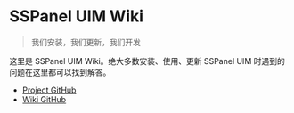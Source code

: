 # SSPanel UIM Wiki

> 我们安装，我们更新，我们开发

这里是 SSPanel UIM Wiki。绝大多数安装、使用、更新 SSPanel UIM 时遇到的问题在这里都可以找到解答。

- [Project GitHub](https://github.com/SSPanel-UIM/SSPanel-UIM-Dev)
- [Wiki GitHub](https://github.com/SSPanel-UIM/Wiki)
